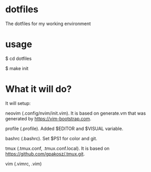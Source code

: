 # dotfiles
The dotfiles for my working environment

# usage
$ cd dotfiles

$ make init

# What it will do?
It will setup:

neovim (.config/nvim/init.vim). It is based on generate.vm that was generated by https://vim-bootstrap.com.

profile (.profile). Added $EDITOR and $VISUAL variable.

bashrc (.bashrc). Set $PS1 for color and git.

tmux (.tmux.conf, .tmux.conf.local). It is based on https://github.com/gpakosz/.tmux.git.

vim (.vimrc, .vim)
